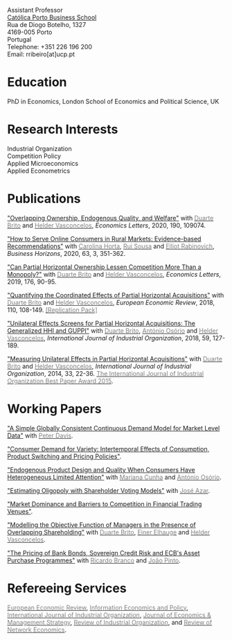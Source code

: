 Assistant Professor<br/>
[Católica Porto Business School](https://www.catolicabs.porto.ucp.pt/catolicabs-porto)<br/>
Rua de Diogo Botelho, 1327<br/>
4169-005 Porto<br/>
Portugal<br/>
Telephone: +351 226 196 200<br/>
Email: rribeiro[at]ucp.pt<br/>

# Education<br/>
PhD in Economics, London School of Economics and Political Science, UK

# Research Interests<br/>
Industrial Organization<br/>
Competition Policy<br/>
Applied Microeconomics<br/>
Applied Econometrics<br/>

# Publications<br/>
["Overlapping Ownership, Endogenous Quality, and Welfare"](https://doi.org/10.1016/j.econlet.2020.109074) with [<span style="color: #808080">Duarte Brito</span>](http://www.cefage.uevora.pt/en/pessoas/membros_integrados/doutorados/brito_duarte_miguel_machado_carneiro_de) and [<span style="color: #808080">Helder Vasconcelos</span>](https://www.fep.up.pt/docentes/hvasconcelos/), *Economics Letters*, 2020, 190, 109074.

["How to Serve Online Consumers in Rural Markets: Evidence-based Recommendations"](https://doi.org/10.1016/j.bushor.2020.01.007) with [<span style="color: #808080">Carolina Horta</span>](https://www.catolicabs.porto.ucp.pt/en/who-is/carolina-horta/1865), [<span style="color: #808080">Rui Sousa</span>](https://rsousaedu.wordpress.com/) and [<span style="color: #808080">Elliot Rabinovich</span>](https://wpcarey.asu.edu/people/profile/330867), *Business Horizons*, 2020, 63, 3, 351-362.

["Can Partial Horizontal Ownership Lessen Competition More Than a Monopoly?"](https://doi.org/10.1016/j.econlet.2018.12.039) with [<span style="color: #808080">Duarte Brito</span>](http://www.cefage.uevora.pt/en/pessoas/membros_integrados/doutorados/brito_duarte_miguel_machado_carneiro_de) and [<span style="color: #808080">Helder Vasconcelos</span>](https://www.fep.up.pt/docentes/hvasconcelos/), *Economics Letters*, 2019, 176, 90-95. 

["Quantifying the Coordinated Effects of Partial Horizontal Acquisitions"](https://doi.org/10.1016/j.euroecorev.2018.07.009) with [<span style="color: #808080">Duarte Brito</span>](http://www.cefage.uevora.pt/en/pessoas/membros_integrados/doutorados/brito_duarte_miguel_machado_carneiro_de) and [<span style="color: #808080">Helder Vasconcelos</span>](https://www.fep.up.pt/docentes/hvasconcelos/), *European Economic Review*, 2018, 110, 108-149. [<span style="color: #808080">[Replication Pack]</span>](https://ars.els-cdn.com/content/image/1-s2.0-S0014292118301156-mmc1.zip)

["Unilateral Effects Screens for Partial Horizontal Acquisitions: The Generalized HHI and GUPPI"](https://doi.org/10.1016/j.ijindorg.2018.03.005) with [<span style="color: #808080">Duarte Brito</span>](http://www.cefage.uevora.pt/en/pessoas/membros_integrados/doutorados/brito_duarte_miguel_machado_carneiro_de), [<span style="color: #808080">António Osório</span>](http://gandalf.fee.urv.cat/professors/AntonioOsorio/index.html) and [<span style="color: #808080">Helder Vasconcelos</span>](https://www.fep.up.pt/docentes/hvasconcelos/), *International Journal of Industrial Organization*, 2018, 59, 127-189.

["Measuring Unilateral Effects in Partial Horizontal Acquisitions"](https://doi.org/10.1016/j.ijindorg.2013.12.003) with [<span style="color: #808080">Duarte Brito</span>](http://www.cefage.uevora.pt/en/pessoas/membros_integrados/doutorados/brito_duarte_miguel_machado_carneiro_de) and [<span style="color: #808080">Helder Vasconcelos</span>](https://www.fep.up.pt/docentes/hvasconcelos/), *International Journal of Industrial Organization*, 2014, 33, 22-36. [<span style="color: #808080">The International Journal of Industrial Organization Best Paper Award 2015</span>](https://www.journals.elsevier.com/international-journal-of-industrial-organization/awards/best-paper-award-2015/).

# Working Papers<br/>
["A Simple Globally Consistent Continuous Demand Model for Market Level Data"](https://papers.ssrn.com/sol3/papers.cfm?abstract_id=1690163) with [<span style="color: #808080">Peter Davis</span>](https://www.cornerstone.com/Staff/Peter-Davis).

["Consumer Demand for Variety: Intertemporal Effects of Consumption, Product Switching and Pricing Policies"](https://papers.ssrn.com/sol3/papers.cfm?abstract_id=1690144).

["Endogenous Product Design and Quality When Consumers Have Heterogeneous Limited Attention"](https://papers.ssrn.com/sol3/papers.cfm?abstract_id=2860456) with [<span style="color: #808080">Mariana Cunha</span>](https://www.catolicabs.porto.ucp.pt/en/who-is/mariana-alves-da-cunha/1638) and [<span style="color: #808080">António Osório</span>](http://gandalf.fee.urv.cat/professors/AntonioOsorio/index.html).

["Estimating Oligopoly with Shareholder Voting Models"](https://papers.ssrn.com/sol3/papers.cfm?abstract_id=2860456) with [<span style="color: #808080">José Azar</span>](https://sites.google.com/site/joseazar/).

["Market Dominance and Barriers to Competition in Financial Trading Venues"](https://papers.ssrn.com/sol3/papers.cfm?abstract_id=1287443).

["Modelling the Objective Function of Managers in the Presence of Overlapping Shareholding"](https://papers.ssrn.com/sol3/papers.cfm?abstract_id=3988265) with [<span style="color: #808080">Duarte Brito</span>](http://www.cefage.uevora.pt/en/pessoas/membros_integrados/doutorados/brito_duarte_miguel_machado_carneiro_de), [<span style="color: #808080">Einer Elhauge</span>](https://hls.harvard.edu/faculty/directory/10234/Elhauge) and [<span style="color: #808080">Helder Vasconcelos</span>](https://www.fep.up.pt/docentes/hvasconcelos/).

["The Pricing of Bank Bonds, Sovereign Credit Risk and ECB's Asset Purchase Programmes"](https://papers.ssrn.com/sol3/papers.cfm?abstract_id=3691310) with  [<span style="color: #808080">Ricardo Branco</span>](https://www.linkedin.com/in/ricardo-branco-14819394) and [<span style="color: #808080">João Pinto</span>](https://www.catolicabs.porto.ucp.pt/en/who-is/joao-filipe-monteiro-pinto/1750).

# Refereeing Services<br/>
[<span style="color: #808080">European Economic Review</span>](https://www.journals.elsevier.com/european-economic-review), [<span style="color: #808080">Information Economics and Policy</span>](https://www.journals.elsevier.com/information-economics-and-policy/), [<span style="color: #808080">International Journal of Industrial Organization</span>](https://www.journals.elsevier.com/international-journal-of-industrial-organization), [<span style="color: #808080">Journal of Economics & Management Strategy</span>](https://onlinelibrary.wiley.com/journal/15309134), [<span style="color: #808080">Review of Industrial Organization</span>](https://www.springer.com/journal/11151), and [<span style="color: #808080">Review of Network Economics</span>](https://www.degruyter.com/rne).
